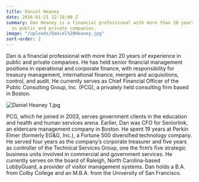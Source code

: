 ```yaml
---
title: Daniel Heaney
date: 2016-01-21 22:18:00 Z
summary: Dan Heaney is a financial professional with more than 20 years of experience
  in public and private companies.
image: "/uploads/Daniel%20Heaney.jpg"
sort-order: 2
---
```


Dan is a financial professional with more than 20 years of experience in public and private companies. He has held senior financial management positions in operational and corporate finance, with responsibility for treasury management, international finance, mergers and acquisitions, control, and audit. He currently serves as Chief Financial Officer of the Public Consulting Group, Inc. (PCG), a privately held consulting firm based in Boston. 

![Daniel Heaney 1.jpg](/uploads/Daniel%20Heaney%201.jpg)

PCG, which he joined in 2003, serves government clients in the education and health and human services arena. Earlier, Dan was CFO for Seniorlink, an eldercare management company in Boston. He spent 19 years at Perkin Elmer (formerly EG&G, Inc.), a Fortune 500 diversified technology company. He served four years as the company’s corporate treasurer and five years as controller of the Technical Services Group, one the firm’s five strategic business units involved in commercial and government services. He currently serves on the board of Raleigh, North Carolina-based LobbyGuard, a provider of visitor management systems. Dan holds a B.A. from Colby College and an M.B.A. from the University of San Francisco.